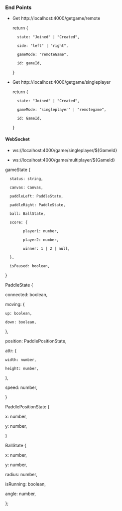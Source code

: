 ### End Points

- Get http://localhost:4000/getgame/remote

	return {

		state: "Joined" | "Created",
  
		side: "left" | "right",
  
		gameMode: "remoteGame",
  
		id: gameId,
  
	}


- Get http://localhost:4000/getgame/singleplayer
  
	return {

		state: "Joined" | "Created",
  
		gameMode: "singleplayer" | "remotegame",
  
		id: GameId,
  
	}


#### WebSocket 

- ws://localhost:4000/game/singleplayer/${GameId}

- ws://localhost:4000/game/multiplayer/${GameId}

 gameState {
 
	  status: string,
   
	  canvas: Canvas,
   
	  paddleLeft: PaddleState,
   
	  paddleRight: PaddleState,
   
	  ball: BallState,
   
	  score: {
   
			player1: number,
   
			player2: number,
   
			winner: 1 | 2 | null,
   
	  },
   
	  isPaused: boolean,
   
}

 PaddleState {
 
  connected: boolean,
  
  moving: {
  
	up: boolean,
 
	down: boolean,
 
  },
  
  position: PaddlePositionState,
  
  attr: {
  
	width: number,
 
	height: number,
 
  },
  
  speed: number,
  
}

 PaddlePositionState {
 
  x: number,
  
  y: number,
  
}

 BallState {
 
  x: number,
  
  y: number,
  
  radius: number,
  
  isRunning: boolean,
  
  angle: number,
  
};
